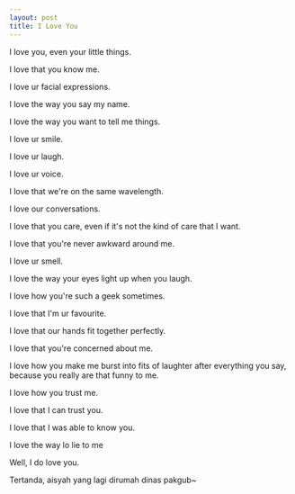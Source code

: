 ```yaml
---
layout: post
title: I Love You
---
```


I love you, even your little things.

I love that you know me.

I love ur facial expressions.

I love the way you say my name.

I love the way you want to tell me things.

I love ur smile.

I love ur laugh.

I love ur voice.

I love that we're on the same wavelength.

I love our conversations.

I love that you care, even if it's not the kind of care that I want.

I love that you're never awkward around me.

I love ur smell.

I love the way your eyes light up when you laugh.

I love how you're such a geek sometimes.

I love that I'm ur favourite.

I love that our hands fit together perfectly.

I love that you're concerned about me.

I love how you make me burst into fits of laughter after everything you say, because you really are that funny to me.

I love how you trust me.

I love that I can trust you.

I love that I was able to know you.

I love the way lo lie to me

Well, I do love you.

Tertanda, aisyah yang lagi dirumah dinas pakgub~